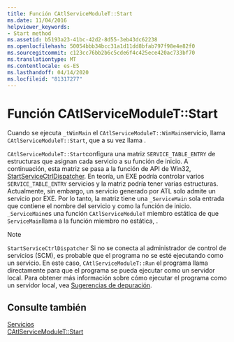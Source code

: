 ```yaml
---
title: Función CAtlServiceModuleT::Start
ms.date: 11/04/2016
helpviewer_keywords:
- Start method
ms.assetid: b5193a23-41bc-42d2-8d55-3eb43dc62238
ms.openlocfilehash: 50054bbb34bcc31a1d11dd8bfab797f98e4e82f0
ms.sourcegitcommit: c123cc76bb2b6c5cde6f4c425ece420ac733bf70
ms.translationtype: MT
ms.contentlocale: es-ES
ms.lasthandoff: 04/14/2020
ms.locfileid: "81317277"
---
```

# <a name="catlservicemoduletstart-function"></a>Función CAtlServiceModuleT::Start

Cuando se ejecuta `_tWinMain` el `CAtlServiceModuleT::WinMain`servicio, llama `CAtlServiceModuleT::Start`, que a su vez llama .

`CAtlServiceModuleT::Start`configura una matriz `SERVICE_TABLE_ENTRY` de estructuras que asignan cada servicio a su función de inicio. A continuación, esta matriz se pasa a la función de API de Win32, [StartServiceCtrlDispatcher](/windows/win32/api/winsvc/nf-winsvc-startservicectrldispatcherw). En teoría, un EXE podría controlar varios `SERVICE_TABLE_ENTRY` servicios y la matriz podría tener varias estructuras. Actualmente, sin embargo, un servicio generado por ATL solo admite un servicio por EXE. Por lo tanto, la matriz tiene una `_ServiceMain` sola entrada que contiene el nombre del servicio y como la función de inicio. `_ServiceMain`es una función `CAtlServiceModuleT` miembro estática de que `ServiceMain`llama a la función miembro no estática, .

> [!NOTE]
> `StartServiceCtrlDispatcher` Si no se conecta al administrador de control de servicios (SCM), es probable que el programa no se esté ejecutando como un servicio. En este caso, `CAtlServiceModuleT::Run` el programa llama directamente para que el programa se pueda ejecutar como un servidor local. Para obtener más información sobre cómo ejecutar el programa como un servidor local, vea [Sugerencias de depuración](../atl/debugging-tips.md).

## <a name="see-also"></a>Consulte también

[Servicios](../atl/atl-services.md)<br/>
[CAtlServiceModuleT::Start](../atl/reference/catlservicemodulet-class.md#start)
